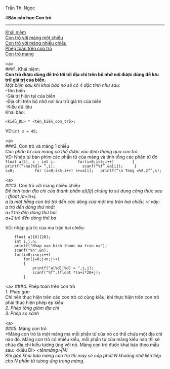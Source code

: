 Trần Thị Ngọc  

#**Báo cáo học Con trỏ**   
  
  ---  
    
      
[Khái niệm](#Khái_niệm)    
[Con trỏ với mảng một chiều](#Mảng_một_chiều)    
[Con trỏ với mảng nhiều chiều](#Mảng_nhiều_chiều)   
[Phép toán trên con trỏ](#Phép_toán)   
[Con trỏ mảng](#Con_trỏ_mảng)  

<a name = Khái_niệm><a\>    
###1. Khái niệm:  
**Con trỏ được dùng để trỏ tới tới địa chỉ trên bộ nhớ nơi được dùng để lưu trữ giá trị của biến.**  
*Một biến sau khi khai báo nó sẽ có 4 đặc tính như sau:*  
-Tên biến  
-Giá trị hiện tại của biến  
-Địa chỉ trên bộ nhớ nơi lưu trữ giá trị của biến  
-Kiểu dữ liệu  
Khai báo:    
```  
<kiểu_DL> * <tên_biến_con_trỏ>;
```  
VD:`int x = 45;`   

<a name = Mảng_một_chiều><a\>  
###2. Con trỏ và mảng 1 chiều    
*Các phần tử của mảng có thể được xác định thông qua con trỏ.*    
VD: Nhập từ bàn phím các phần tử của mảng và tính tổng các phần tử đó  
    ```
    float a[5], s ; int i;         
    for(i=0;i<5;i++)       
    {    
        printf(“\na[%d]= ”,i);           
        scanf(“%f”,&a[i]);    
    }         
    s=0;        
    for (i=0;i<5;i++) s+=a[i];  
    printf(“\n Tong =%8.2f”,s);    
    ```
          
<a name = Mảng_nhiều_chiều><a\>    
###3. Con trỏ với mảng nhiều chiều    
*Ðể tính toán địa chỉ của thành phần a[i][j] chúng ta sử dụng công thức sau : (float *)a+i*n+j.  
a là một hằng con trỏ trỏ đến các dòng của một ma trân hai chiều, vì vậy:    
a trỏ đến dòng thứ nhất  
a+1 trỏ đến dòng thứ hai  
a+2 trỏ đến dòng thứ ba*  

VD: nhập giá trị của ma trận hai chiều:  
```
    float a[10][20];         
    int i,j,n;      
    printf("Nhap vao kich thuoc ma tran n=");
    scanf("%n",&n);
    for(i=0;i<n;i++)      
        for(j=0;j<n;j++)
        {       
            printf("a[%d][%d] = ",i,j);      
            scanf("%f",(float *)a+i*20+j);        
        }
```
        
<a name = Phép_toán><a\>
###4. Phép toán trên con trỏ  
*1. Phép gán*  
Chỉ nên thực hiện trên các con trỏ có cùng kiểu, khi thực hiện trên con trỏ phải thực hiện phép ép kiểu:  
*2. Phép tăng giảm địa chỉ*  
*3. Phép so sánh*    

<a name = Mảng_con_trỏ><a\>  
###5. Mảng con trỏ  
*Mảng con trỏ là một mảng mà mỗi phẩn tử của nó có thể chứa một địa chỉ nào đó. Mảng con trỏ có nhiều kiểu, mỗi phẩn tử của mảng kiểu nào thì sẽ chứa địa chỉ kiểu tương ứng với nó. Mảng con trỏ được khai báo theo mẫu sau: <kiểu Dl> *<tênmảng>[N]*  
*Khi gặp khai báo mảng con trỏ thì máy sẽ cấp phát N khoảng nhớ liên tiếp cho N phần tử tương ứng trong mảng.*  
